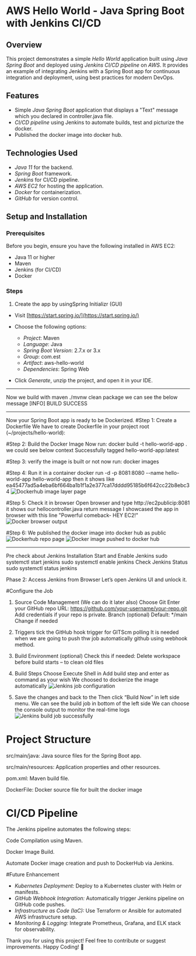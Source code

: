 # AWS Hello World - Java Spring Boot with Jenkins CI/CD

## Overview

This project demonstrates a simple *Hello World* application built using *Java Spring Boot* and deployed using *Jenkins CI/CD pipeline* on *AWS*. It provides an example of integrating Jenkins with a Spring Boot app for continuous integration and deployment, using best practices for modern DevOps.

## Features

- Simple *Java Spring Boot* application that displays a "Text" message which you declared in controller.java file.
- *CI/CD pipeline* using Jenkins to automate builds, test and picturize the docker.
- Published the docker image into docker hub.

## Technologies Used

- *Java 11* for the backend.
- *Spring Boot* framework.
- *Jenkins* for CI/CD pipeline.
- *AWS EC2* for hosting the application.
- *Docker* for containerization.
- *GitHub* for version control.

## Setup and Installation

### Prerequisites
Before you begin, ensure you have the following installed in AWS EC2:
- Java 11 or higher
- Maven
- Jenkins (for CI/CD)
- Docker

### Steps
1. Create the app by usingSpring Initializr (GUI)
- Visit [https://start.spring.io/](https://start.spring.io/)
- Choose the following options:
  - *Project*: Maven
  - *Language*: Java
  - *Spring Boot Version*: 2.7.x or 3.x
  - *Group*: com.est
  - *Artifact*: aws-hello-world
  - *Dependencies*: Spring Web

- Click *Generate*, unzip the project, and open it in your IDE.
---------------------------------------------------------------------------
Now we build with maven
./mvnw clean package
  we can see the below message 
[INFO] BUILD SUCCESS

  ----------------------------------------------------------------------------
Now your Spring Boot app is ready to be Dockerized.
#Step 1: Create a Dockerfile
We have to create Dockerfile in your project root (~/projects/hello-world):

#Step 2: Build the Docker Image
Now run:
    docker build -t hello-world-app .
we could see below context
Successfully tagged hello-world-app:latest

#Step 3: verify the image is built or not
now run:
    docker images

#Step 4: Run it in a container
    docker run -d -p 8081:8080 --name hello-world-app hello-world-app
then it shows like 
ea45477ad5a4eba6bf664ba1b1f1a2e377ca17dddd95185b6f642cc22b8ebc34
![Dockerhub image layer page](https://github.com/user-attachments/assets/5f197f32-25f5-4e4a-90a1-228240886222)

#Step 5: Check it in browser
    Open browser and type http://ec2publicip:8081 
it shows our hellocontroller.java return message
I showcased the app in browser with this line "Powerful comeback- HEY EC2!"
![Docker browser output](https://github.com/user-attachments/assets/3dea35be-e29c-4b1a-a180-f996a763b6bb)

#Step 6: We published the docker image into docker hub as public
![Dockerhub repo page](https://github.com/user-attachments/assets/94504800-653f-44ab-8e77-d83659a73714)
![Docker image pushed to docker hub](https://github.com/user-attachments/assets/9adf30ca-552a-4f48-9e2a-2fed434a2db2)

--------------------------------------------------------------------------------
Pre check about Jenkins Installation 
Start and Enable Jenkins
    sudo systemctl start jenkins
    sudo systemctl enable jenkins
Check Jenkins Status
    sudo systemctl status jenkins

Phase 2: Access Jenkins from Browser
Let’s open Jenkins UI and unlock it.

#Configure the Job
1. Source Code Management (We can do it later also)
Choose Git
Enter your GitHub repo URL:
https://github.com/your-username/your-repo.git
Add credentials if your repo is private.
Branch (optional)
Default: */main
Change if needed

2. Triggers
tick the GitHub hook trigger for GITScm polling
It is needed when we are going to push thw job automatically github using webhook method.

3. Build Environment (optional)
Check this if needed:
Delete workspace before build starts – to clean old files

4. Build Steps 
Choose Execute Shell in Add build step
and enter as command as your wish
We choosed to dockerize the image automatically
![Jenkins job configuration](https://github.com/user-attachments/assets/349bad83-5413-42e9-b95e-cb1e61977a90)

6. Save the changes and back to the 
Then click “Build Now” in left side menu.
We can see the build job in bottom of the left side 
We can choose the console output to monitor the real-time logs 
![Jenkins build job successfully](https://github.com/user-attachments/assets/bf21d390-f86e-4a39-bb9d-947fb34685f5)

# Project Structure

src/main/java: Java source files for the Spring Boot app.

src/main/resources: Application properties and other resources.

pom.xml: Maven build file.

DockerFile: Docker source file for built the docker image

# CI/CD Pipeline

The Jenkins pipeline automates the following steps:

Code Compilation using Maven.

Docker Image Build.

Automate Docker image creation and push to DockerHub via Jenkins. 


#Future Enhancement
- *Kubernetes Deployment:* Deploy to a Kubernetes cluster with Helm or manifests.
- *GitHub Webhook Integration:* Automatically trigger Jenkins pipeline on GitHub code pushes.
- *Infrastructure as Code (IaC):* Use Terraform or Ansible for automated AWS infrastructure setup.
- *Monitoring & Logging:* Integrate Prometheus, Grafana, and ELK stack for observability.


Thank you for using this project!
Feel free to contribute or suggest improvements.
Happy Coding! 🎉

